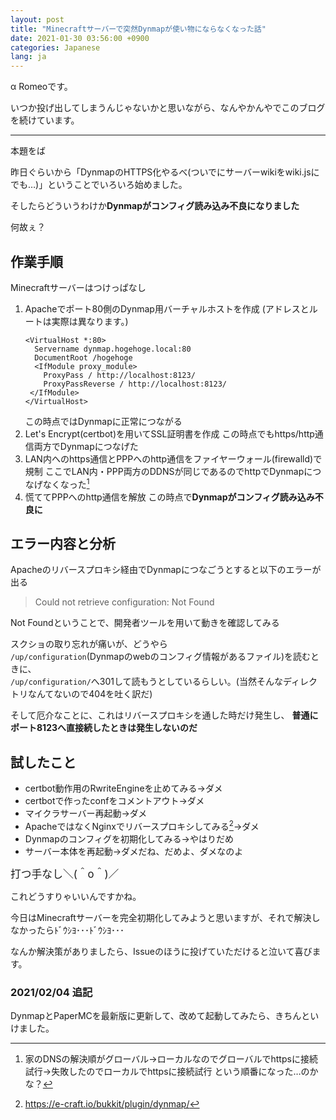 ```yaml
---
layout: post
title: "Minecraftサーバーで突然Dynmapが使い物にならなくなった話"
date: 2021-01-30 03:56:00 +0900
categories: Japanese
lang: ja
---
```


α Romeoです。

いつか投げ出してしまうんじゃないかと思いながら、なんやかんやでこのブログを続けています。

---

本題をば

昨日ぐらいから「DynmapのHTTPS化やるべ(ついでにサーバーwikiをwiki.jsにでも…)」ということでいろいろ始めました。

そしたらどういうわけか**Dynmapがコンフィグ読み込み不良になりました**

何故ぇ？

## 作業手順

Minecraftサーバーはつけっぱなし

1. Apacheでポート80側のDynmap用バーチャルホストを作成 (アドレスとルートは実際は異なります。)
   ```
   <VirtualHost *:80>
     Servername dynmap.hogehoge.local:80
     DocumentRoot /hogehoge
     <IfModule proxy_module>
       ProxyPass / http://localhost:8123/
       ProxyPassReverse / http://localhost:8123/
    </IfModule>
   </VirtualHost>
   ```
   この時点ではDynmapに正常につながる
2. Let's Encrypt(certbot)を用いてSSL証明書を作成
この時点でもhttps/http通信両方でDynmapにつなげた
3. LAN内へのhttps通信とPPPへのhttp通信をファイヤーウォール(firewalld)で規制
ここでLAN内・PPP両方のDDNSが同じであるのでhttpでDynmapにつなげなくなった[^1]
4. 慌ててPPPへのhttp通信を解放
この時点で**Dynmapがコンフィグ読み込み不良に**

## エラー内容と分析
Apacheのリバースプロキシ経由でDynmapにつなごうとすると以下のエラーが出る
> Could not retrieve configuration: Not Found

Not Foundということで、開発者ツールを用いて動きを確認してみる

スクショの取り忘れが痛いが、どうやら  
`/up/configuration`(Dynmapのwebのコンフィグ情報があるファイル)を読むときに、  
`/up/configuration/`へ301して読もうとしているらしい。(当然そんなディレクトリなんてないので404を吐く訳だ)

そして厄介なことに、これはリバースプロキシを通した時だけ発生し、
**普通にポート8123へ直接続したときは発生しないのだ**

## 試したこと
- certbot動作用のRwriteEngineを止めてみる→ダメ
- certbotで作ったconfをコメントアウト→ダメ
- マイクラサーバー再起動→ダメ
- ApacheではなくNginxでリバースプロキシしてみる[^2]→ダメ
- Dynmapのコンフィグを初期化してみる→やはりだめ
- サーバー本体を再起動→ダメだね、だめよ、ダメなのよ

<big>打つ手なし＼(＾o＾)／</big>

これどうすりゃいいんですかね。

今日はMinecraftサーバーを完全初期化してみようと思いますが、それで解決しなかったらﾄﾞｳｼﾖ･･･ﾄﾞｳｼﾖ･･･

なんか解決策がありましたら、Issueのほうに投げていただけると泣いて喜びます。

### 2021/02/04 追記
DynmapとPaperMCを最新版に更新して、改めて起動してみたら、きちんといけました。


[^1]: 家のDNSの解決順がグローバル→ローカルなのでグローバルでhttpsに接続試行→失敗したのでローカルでhttpsに接続試行 という順番になった…のかな？
[^2]: https://e-craft.io/bukkit/plugin/dynmap/
